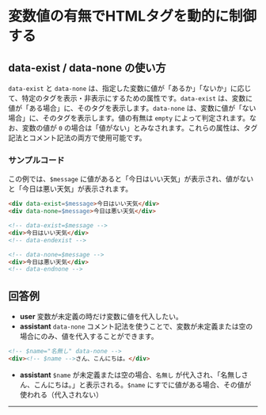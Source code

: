 # 変数値の有無でHTMLタグを動的に制御する
## **data-exist** / **data-none** の使い方
`data-exist` と `data-none` は、指定した変数に値が「あるか」「ないか」に応じて、特定のタグを表示・非表示にするための属性です。`data-exist` は、変数に値が「ある場合」に、そのタグを表示します。`data-none` は、変数に値が「ない場合」に、そのタグを表示します。値の有無は `empty` によって判定されます。なお、変数の値が `0` の場合は「値がない」とみなされます。これらの属性は、タグ記法とコメント記法の両方で使用可能です。

### サンプルコード
この例では、`$message` に値があると「今日はいい天気」が表示され、値がないと「今日は悪い天気」が表示されます。
```html
<div data-exist=$message>今日はいい天気</div>
<div data-none=$message>今日は悪い天気</div>
```

```html
<!-- data-exist=$message -->
<div>今日はいい天気</div>
<!-- data-endexist -->

<!-- data-none=$message -->
<div>今日は悪い天気</div>
<!-- data-endnone -->
```

## 回答例
- **user**
変数が未定義の時だけ変数に値を代入したい。
- **assistant**
`data-none` コメント記法を使うことで、変数が未定義または空の場合にのみ、値を代入することができます。
```html
<!-- $name="名無し" data-none -->
<div><!-- $name -->さん、こんにちは。</div>
```
- **assistant**
`$name` が未定義または空の場合、`名無し` が代入され、「名無しさん、こんにちは。」と表示される。`$name` にすでに値がある場合、その値が使われる（代入されない）
---
